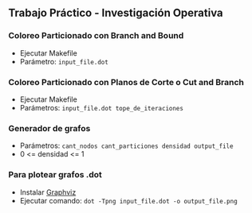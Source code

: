 ## Trabajo Práctico - Investigación Operativa

### Coloreo Particionado con Branch and Bound
*  Ejecutar Makefile
* Parámetro: `input_file.dot`
	
### Coloreo Particionado con Planos de Corte o Cut and Branch
* Ejecutar Makefile
* Parámetros: `input_file.dot tope_de_iteraciones`
	
### Generador de grafos
* Parámetros: `cant_nodos cant_particiones densidad output_file`
* 0 <= densidad <= 1

### Para plotear grafos .dot
* Instalar [Graphviz](http://www.graphviz.org/)
* Ejecutar comando: `dot -Tpng input_file.dot -o output_file.png`
